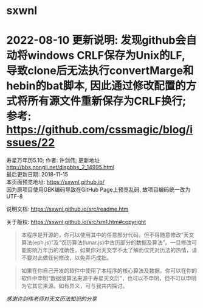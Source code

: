 # sxwnl  
2022-08-10 更新说明:
发现github会自动将windows CRLF保存为Unix的LF, 导致clone后无法执行convertMarge和hebin的bat脚本, 因此通过修改配置的方式将所有源文件重新保存为CRLF换行;
参考: https://github.com/cssmagic/blog/issues/22
===
寿星万年历5.10; 作者: 许剑伟; 更新地址 http://bbs.nongli.net/dispbbs_2_14995.html  
最后更新日期: 2018-11-15  
本页面预览地址: https://sxwnl.github.io/  
因为原项目使用GBK编码导致在GitHub Page上预览乱码, 故项目编码统一改为UTF-8

说明文档: https://sxwnl.github.io/src/readme.htm

关于版权: https://sxwnl.github.io/src/sm1.htm#copyright

>本程序是开源的，你可以使用其中的任意部分代码，但不得随意修改“天文算法(eph.js)”及“农历算法(lunar.js)中古历部分的数据及算法”。一旦修改可能影响万年历的准确性，如果你对天文学不太了解而仅凭对历法的热情，请不要对此做任何修改，以免弄巧成拙。

>如果在你自己开发的软件中使用了本程序的核心算法及数据，你可以在你的软件中申明“数据或算法来源于寿星天文历”，也可以不申明，但不可以申明为它其它来源。如有异义，可与我共内探讨。

*感谢许剑伟老师对天文历法知识的分享*
